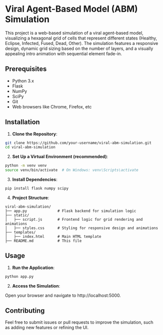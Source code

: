 # Viral Agent-Based Model (ABM) Simulation

This project is a web-based simulation of a viral agent-based model, visualizing a hexagonal grid of cells that represent different states (Healthy, Eclipse, Infected, Fused, Dead, Other). The simulation features a responsive design, dynamic grid sizing based on the number of layers, and a visually appealing intro animation with sequential element fade-in.

## Prerequisites
- Python 3.x
- Flask
- NumPy
- SciPy
- Git
- Web browsers like Chrome, Firefox, etc

## Installation
1. **Clone the Repository**:
```bash
git clone https://github.com/your-username/viral-abm-simulation.git
cd viral-abm-simulation
```

2. **Set Up a Virtual Environment (recommended)**:

```bash
python -m venv venv
source venv/bin/activate  # On Windows: venv\Scripts\activate
```

3. **Install Dependencies**:
```bash
pip install flask numpy scipy
```


4. **Project Structure**:
```
viral-abm-simulation/
├── app.py              # Flask backend for simulation logic
├── static/
│   ├── script.js       # Frontend logic for grid rendering and animations
│   ├── styles.css      # Styling for responsive design and animations
├── templates/
│   ├── index.html      # Main HTML template
├── README.md           # This file
```


## Usage

1. **Run the Application**:
```bash
python app.py
```

2. **Access the Simulation**:

Open your browser and navigate to http://localhost:5000.


## Contributing
Feel free to submit issues or pull requests to improve the simulation, such as adding new features or refining the UI.
